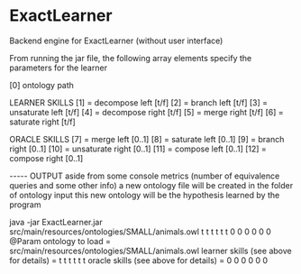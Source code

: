 # ExactLearner
Backend engine for ExactLearner (without user interface)

From running the jar file, the following array elements specify the parameters for the learner

[0] ontology path
 
LEARNER SKILLS
[1] = decompose left [t/f]
[2] = branch left [t/f]
[3] = unsaturate left [t/f]
[4] = decompose right [t/f]
[5] = merge right [t/f]
[6] = saturate right [t/f]

ORACLE SKILLS
[7] = merge left [0..1]
[8] = saturate left [0..1]
[9] = branch right [0..1]
[10] = unsaturate right [0..1]
[11] = compose left [0..1]
[12] = compose right [0..1]


----- OUTPUT aside from some console metrics (number of equivalence queries
and some other info) a new ontology file will be created in the folder of
ontology input this new ontology will be the hypothesis learned by the
program

		
java -jar ExactLearner.jar src/main/resources/ontologies/SMALL/animals.owl t t t t t t 0 0 0 0 0 0 
@Param
ontology to load = src/main/resources/ontologies/SMALL/animals.owl 
learner skills (see above for details) = t t t t t t 
oracle skills (see above for details) = 0 0 0 0 0 0 

